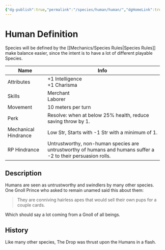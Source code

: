 ```yaml
---
{"dg-publish":true,"permalink":"/species/human/human/","dgHomeLink":true,"dgPassFrontmatter":false}
---
```



# Human Definition

Species will be defined by the [[Mechanics/Species Rules|Species Rules]] make balance easier, since the intent is to have a lot of different playable Species.

| Name  | Info |
 |---|---|
 | Attributes | +1 Intelligence<br/>+1 Charisma |
| Skills | Merchant<br/>Laborer | 
| Movement | 10 meters per turn |
| Perk | Resolve: when at below 25% health, reduce saving throw by 1. |
| Mechanical Hindrance | Low Str, Starts with -1 Str with a minimum of 1. |
| RP Hindrance |Untrustworthy, non-human species are untrustworthy of humans and humans suffer a -2 to their persuasion rolls.|

## Description

Humans are seen as untrustworthy and swindlers by many other species. One Gnoll Prince who asked to remain unamed said this about them:

> They are conniving hairless apes that would sell their own pups for a couple cards.

Which should say a lot coming from a Gnoll of all beings.

## History

Like many other species, The Drop was thrust upon the Humans in a flash.
